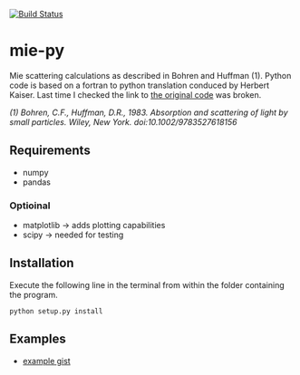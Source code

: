 [![Build Status](https://travis-ci.org/hagne/mie-py.svg?branch=master)](https://travis-ci.org/hagne/mie-py)

# mie-py

Mie scattering calculations as described in Bohren and Huffman (1). 
Python code is based on a fortran to python translation conduced by Herbert Kaiser. Last time I checked the link to 
[the original code](http://scatterlib.googlecode.com/files/bhmie_herbert_kaiser_july2012.py) was broken.

*(1) Bohren, C.F., Huffman, D.R., 1983. Absorption and scattering of light by small particles. Wiley, 
New York. doi:10.1002/9783527618156*
## Requirements

- numpy
- pandas

### Optioinal

- matplotlib -> adds plotting capabilities
- scipy -> needed for testing


## Installation
Execute the following line in the terminal from within the folder containing the program.

``
python setup.py install
``

## Examples

- [example gist](https://gist.github.com/6762781b4f744baeeefeea4773bcb874)